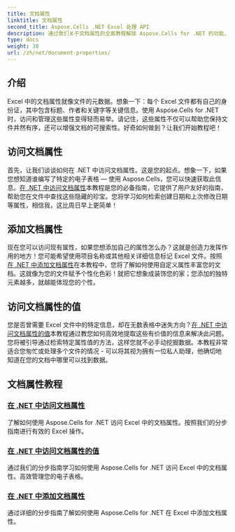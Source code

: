 ```yaml
---
title: 文档属性
linktitle: 文档属性
second_title: Aspose.Cells .NET Excel 处理 API
description: 通过我们关于文档属性的全面教程解锁 Aspose.Cells for .NET 的功能，以提高您的 Excel 文件管理技能。
type: docs
weight: 30
url: /zh/net/document-properties/
---
```

## 介绍

Excel 中的文档属性就像文件的元数据。想象一下：每个 Excel 文件都有自己的身份证，其中包含标题、作者和关键字等关键信息。使用 Aspose.Cells for .NET 时，访问和管理这些属性变得轻而易举。请记住，这些属性不仅可以帮助您保持文件井然有序，还可以增强文档的可搜索性。好奇如何做到？让我们开始教程吧！

## 访问文档属性
首先，让我们谈谈如何在 .NET 中访问文档属性。这是您的起点。想象一下，如果您想知道谁编写了特定的电子表格 — 使用 Aspose.Cells，您可以快速获取此信息。[在 .NET 中访问文档属性](./accessing-document-properties/)本教程是您的必备指南，它提供了用户友好的指南，帮助您在文件中查找这些隐藏的珍宝。您将学习如何检索创建日期和上次修改日期等属性，相信我，这比周日早上更简单！

## 添加文档属性
现在您可以访问现有属性，如果您想添加自己的属性怎么办？这就是创造力发挥作用的地方！您可能希望使用项目名称或其他相关详细信息标记 Excel 文件。按照[在 .NET 中添加文档属性](./adding-document-properties/)在本教程中，您将了解如何使用自定义属性丰富您的文档。这就像为您的文件赋予个性化色彩！就把它想象成装饰您的家；您添加的独特元素越多，就越能体现您的个性。

## 访问文档属性的值
您是否曾需要 Excel 文件中的特定信息，却在无数表格中迷失方向？[在 .NET 中访问文档属性的值](./accessing-value-of-document-properties/)本教程通过教您如何高效地提取这些有价值的信息来解决此问题。您将被引导通过检索特定属性值的方法，这样您就不必手动挖掘数据。本教程非常适合您匆忙或处理多个文件的情况 - 可以将其视为拥有一位私人助理，他确切地知道在您的文档中哪里可以找到数据。

## 文档属性教程
### [在 .NET 中访问文档属性](./accessing-document-properties/)
了解如何使用 Aspose.Cells for .NET 访问 Excel 中的文档属性。按照我们的分步指南进行有效的 Excel 操作。
### [在 .NET 中访问文档属性的值](./accessing-value-of-document-properties/)
通过我们的分步指南学习如何使用 Aspose.Cells for .NET 访问 Excel 中的文档属性。高效管理您的电子表格。
### [在 .NET 中添加文档属性](./adding-document-properties/)
通过详细的分步指南了解如何使用 Aspose.Cells for .NET 在 Excel 中添加文档属性。